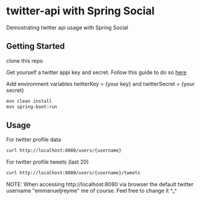 # twitter-api with Spring Social
<p>Demostrating twitter api usage with Spring Social</p>

## Getting Started
clone this repo

<p>Get yourself a twitter appi key and secret. Follow this guide to do so <a href="https://spring.io/guides/gs/register-twitter-app/">here</a></p>
<p>Add environment variables twitterKey = {your key} and twitterSecret = {your secret}</p>

```bash
mvn clean install
mvn spring-boot:run
```

## Usage
<p>For twitter profile data</p>

```bash
curl http://localhost:8080/users/{username} 
```
<p>For twitter profile tweets (last 20)</p>

```bash
curl http://localhost:8080/users/{username}/tweets
```
<p>NOTE: When accessing http://localhost:8080 via browser the default twitter username "emmanueljreyme" me of course. Feel free to change it ^_^</p>
